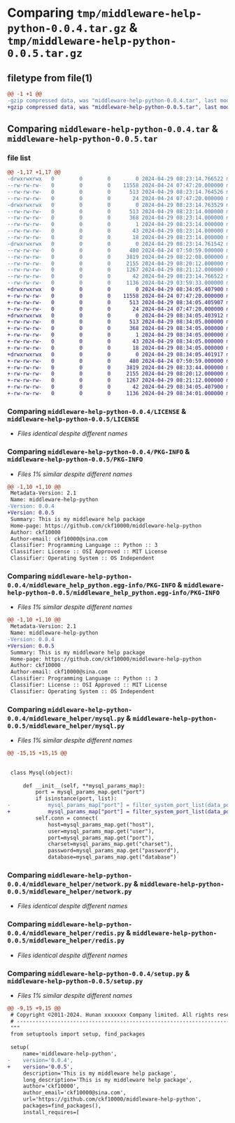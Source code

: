 # Comparing `tmp/middleware-help-python-0.0.4.tar.gz` & `tmp/middleware-help-python-0.0.5.tar.gz`

## filetype from file(1)

```diff
@@ -1 +1 @@
-gzip compressed data, was "middleware-help-python-0.0.4.tar", last modified: Mon Apr 29 08:23:14 2024, max compression
+gzip compressed data, was "middleware-help-python-0.0.5.tar", last modified: Mon Apr 29 08:34:05 2024, max compression
```

## Comparing `middleware-help-python-0.0.4.tar` & `middleware-help-python-0.0.5.tar`

### file list

```diff
@@ -1,17 +1,17 @@
-drwxrwxrwx   0        0        0        0 2024-04-29 08:23:14.766522 middleware-help-python-0.0.4/
--rw-rw-rw-   0        0        0    11558 2024-04-24 07:47:20.000000 middleware-help-python-0.0.4/LICENSE
--rw-rw-rw-   0        0        0      513 2024-04-29 08:23:14.764526 middleware-help-python-0.0.4/PKG-INFO
--rw-rw-rw-   0        0        0       24 2024-04-24 07:47:20.000000 middleware-help-python-0.0.4/README.md
-drwxrwxrwx   0        0        0        0 2024-04-29 08:23:14.763529 middleware-help-python-0.0.4/middleware_help_python.egg-info/
--rw-rw-rw-   0        0        0      513 2024-04-29 08:23:14.000000 middleware-help-python-0.0.4/middleware_help_python.egg-info/PKG-INFO
--rw-rw-rw-   0        0        0      368 2024-04-29 08:23:14.000000 middleware-help-python-0.0.4/middleware_help_python.egg-info/SOURCES.txt
--rw-rw-rw-   0        0        0        1 2024-04-29 08:23:14.000000 middleware-help-python-0.0.4/middleware_help_python.egg-info/dependency_links.txt
--rw-rw-rw-   0        0        0       43 2024-04-29 08:23:14.000000 middleware-help-python-0.0.4/middleware_help_python.egg-info/requires.txt
--rw-rw-rw-   0        0        0       18 2024-04-29 08:23:14.000000 middleware-help-python-0.0.4/middleware_help_python.egg-info/top_level.txt
-drwxrwxrwx   0        0        0        0 2024-04-29 08:23:14.761542 middleware-help-python-0.0.4/middleware_helper/
--rw-rw-rw-   0        0        0      480 2024-04-24 07:50:59.000000 middleware-help-python-0.0.4/middleware_helper/__init__.py
--rw-rw-rw-   0        0        0     3819 2024-04-29 08:22:08.000000 middleware-help-python-0.0.4/middleware_helper/mysql.py
--rw-rw-rw-   0        0        0     2155 2024-04-29 08:20:12.000000 middleware-help-python-0.0.4/middleware_helper/network.py
--rw-rw-rw-   0        0        0     1267 2024-04-29 08:21:12.000000 middleware-help-python-0.0.4/middleware_helper/redis.py
--rw-rw-rw-   0        0        0       42 2024-04-29 08:23:14.766522 middleware-help-python-0.0.4/setup.cfg
--rw-rw-rw-   0        0        0     1136 2024-04-29 03:59:33.000000 middleware-help-python-0.0.4/setup.py
+drwxrwxrwx   0        0        0        0 2024-04-29 08:34:05.407900 middleware-help-python-0.0.5/
+-rw-rw-rw-   0        0        0    11558 2024-04-24 07:47:20.000000 middleware-help-python-0.0.5/LICENSE
+-rw-rw-rw-   0        0        0      513 2024-04-29 08:34:05.405907 middleware-help-python-0.0.5/PKG-INFO
+-rw-rw-rw-   0        0        0       24 2024-04-24 07:47:20.000000 middleware-help-python-0.0.5/README.md
+drwxrwxrwx   0        0        0        0 2024-04-29 08:34:05.403912 middleware-help-python-0.0.5/middleware_help_python.egg-info/
+-rw-rw-rw-   0        0        0      513 2024-04-29 08:34:05.000000 middleware-help-python-0.0.5/middleware_help_python.egg-info/PKG-INFO
+-rw-rw-rw-   0        0        0      368 2024-04-29 08:34:05.000000 middleware-help-python-0.0.5/middleware_help_python.egg-info/SOURCES.txt
+-rw-rw-rw-   0        0        0        1 2024-04-29 08:34:05.000000 middleware-help-python-0.0.5/middleware_help_python.egg-info/dependency_links.txt
+-rw-rw-rw-   0        0        0       43 2024-04-29 08:34:05.000000 middleware-help-python-0.0.5/middleware_help_python.egg-info/requires.txt
+-rw-rw-rw-   0        0        0       18 2024-04-29 08:34:05.000000 middleware-help-python-0.0.5/middleware_help_python.egg-info/top_level.txt
+drwxrwxrwx   0        0        0        0 2024-04-29 08:34:05.401917 middleware-help-python-0.0.5/middleware_helper/
+-rw-rw-rw-   0        0        0      480 2024-04-24 07:50:59.000000 middleware-help-python-0.0.5/middleware_helper/__init__.py
+-rw-rw-rw-   0        0        0     3819 2024-04-29 08:33:44.000000 middleware-help-python-0.0.5/middleware_helper/mysql.py
+-rw-rw-rw-   0        0        0     2155 2024-04-29 08:20:12.000000 middleware-help-python-0.0.5/middleware_helper/network.py
+-rw-rw-rw-   0        0        0     1267 2024-04-29 08:21:12.000000 middleware-help-python-0.0.5/middleware_helper/redis.py
+-rw-rw-rw-   0        0        0       42 2024-04-29 08:34:05.407900 middleware-help-python-0.0.5/setup.cfg
+-rw-rw-rw-   0        0        0     1136 2024-04-29 08:34:01.000000 middleware-help-python-0.0.5/setup.py
```

### Comparing `middleware-help-python-0.0.4/LICENSE` & `middleware-help-python-0.0.5/LICENSE`

 * *Files identical despite different names*

### Comparing `middleware-help-python-0.0.4/PKG-INFO` & `middleware-help-python-0.0.5/PKG-INFO`

 * *Files 1% similar despite different names*

```diff
@@ -1,10 +1,10 @@
 Metadata-Version: 2.1
 Name: middleware-help-python
-Version: 0.0.4
+Version: 0.0.5
 Summary: This is my middleware help package
 Home-page: https://github.com/ckf10000/middleware-help-python
 Author: ckf10000
 Author-email: ckf10000@sina.com
 Classifier: Programming Language :: Python :: 3
 Classifier: License :: OSI Approved :: MIT License
 Classifier: Operating System :: OS Independent
```

### Comparing `middleware-help-python-0.0.4/middleware_help_python.egg-info/PKG-INFO` & `middleware-help-python-0.0.5/middleware_help_python.egg-info/PKG-INFO`

 * *Files 1% similar despite different names*

```diff
@@ -1,10 +1,10 @@
 Metadata-Version: 2.1
 Name: middleware-help-python
-Version: 0.0.4
+Version: 0.0.5
 Summary: This is my middleware help package
 Home-page: https://github.com/ckf10000/middleware-help-python
 Author: ckf10000
 Author-email: ckf10000@sina.com
 Classifier: Programming Language :: Python :: 3
 Classifier: License :: OSI Approved :: MIT License
 Classifier: Operating System :: OS Independent
```

### Comparing `middleware-help-python-0.0.4/middleware_helper/mysql.py` & `middleware-help-python-0.0.5/middleware_helper/mysql.py`

 * *Files 1% similar despite different names*

```diff
@@ -15,15 +15,15 @@
 
 
 class Mysql(object):
 
     def __init__(self, **mysql_params_map):
         port = mysql_params_map.get("port")
         if isinstance(port, list):
-            mysql_params_map["port"] = filter_system_port_list(data_port=port, default_port=6379)
+            mysql_params_map["port"] = filter_system_port_list(data_port=port, default_port=3306)
         self.conn = connect(
             host=mysql_params_map.get("host"),
             user=mysql_params_map.get("user"),
             port=mysql_params_map.get("port"),
             charset=mysql_params_map.get("charset"),
             password=mysql_params_map.get("password"),
             database=mysql_params_map.get("database")
```

### Comparing `middleware-help-python-0.0.4/middleware_helper/network.py` & `middleware-help-python-0.0.5/middleware_helper/network.py`

 * *Files identical despite different names*

### Comparing `middleware-help-python-0.0.4/middleware_helper/redis.py` & `middleware-help-python-0.0.5/middleware_helper/redis.py`

 * *Files identical despite different names*

### Comparing `middleware-help-python-0.0.4/setup.py` & `middleware-help-python-0.0.5/setup.py`

 * *Files 1% similar despite different names*

```diff
@@ -9,15 +9,15 @@
 # Copyright ©2011-2024. Hunan xxxxxxx Company limited. All rights reserved.
 # ---------------------------------------------------------------------------------------------------------
 """
 from setuptools import setup, find_packages
 
 setup(
     name='middleware-help-python',
-    version='0.0.4',
+    version='0.0.5',
     description='This is my middleware help package',
     long_description='This is my middleware help package',
     author='ckf10000',
     author_email='ckf10000@sina.com',
     url='https://github.com/ckf10000/middleware-help-python',
     packages=find_packages(),
     install_requires=[
```

